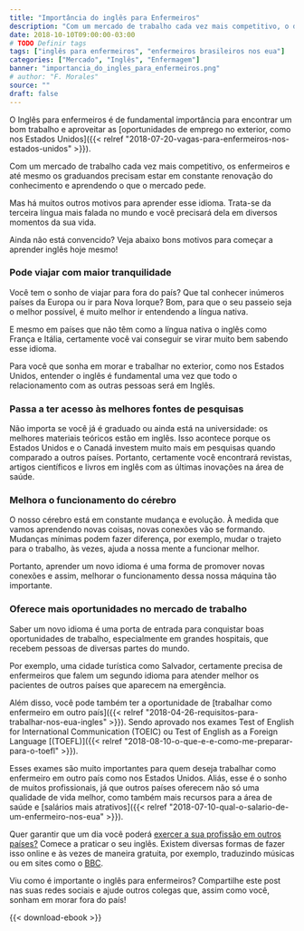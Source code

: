 ```yaml
---
title: "Importância do inglês para Enfermeiros"
description: "Com um mercado de trabalho cada vez mais competitivo, o domínio do inglês para enfermeiros e até mesmo os graduandos é essencial para aproveitar oportunidades."
date: 2018-10-10T09:00:00-03:00
# TODO Definir tags
tags: ["inglês para enfermeiros", "enfermeiros brasileiros nos eua"]
categories: ["Mercado", "Inglês", "Enfermagem"]
banner: "importancia_do_ingles_para_enfermeiros.png"
# author: "F. Morales"
source: ""
draft: false
---
```


O Inglês para enfermeiros é de fundamental importância para encontrar um bom trabalho e aproveitar as [oportunidades de emprego no exterior, como nos Estados Unidos]({{< relref "2018-07-20-vagas-para-enfermeiros-nos-estados-unidos" >}}).

Com um mercado de trabalho cada vez mais competitivo, os enfermeiros e até mesmo os graduandos precisam estar em constante renovação do conhecimento e aprendendo o que o mercado pede.

Mas há muitos outros motivos para aprender esse idioma. Trata-se da terceira língua mais falada no mundo e você precisará dela em diversos momentos da sua vida.

Ainda não está convencido? Veja abaixo bons motivos para começar a aprender inglês hoje mesmo!

### Pode viajar com maior tranquilidade

Você tem o sonho de viajar para fora do país? Que tal conhecer inúmeros países da Europa ou ir para Nova Iorque? Bom, para que o seu passeio seja o melhor possível, é muito melhor ir entendendo a língua nativa.

E mesmo em países que não têm como a língua nativa o inglês como França e Itália, certamente você vai conseguir se virar muito bem sabendo esse idioma.

Para você que sonha em morar e trabalhar no exterior, como nos Estados Unidos, entender o inglês é fundamental uma vez que todo o relacionamento com as outras pessoas será em Inglês.

### Passa a ter acesso às melhores fontes de pesquisas

Não importa se você já é graduado ou ainda está na universidade: os melhores materiais teóricos estão em inglês. Isso acontece porque os Estados Unidos e o Canadá investem muito mais em pesquisas quando comparado a outros países. Portanto, certamente você encontrará revistas, artigos científicos e livros em inglês com as últimas inovações na área de saúde.

### Melhora o funcionamento do cérebro

O nosso cérebro está em constante mudança e evolução. À medida que vamos aprendendo novas coisas, novas conexões vão se formando. Mudanças mínimas podem fazer diferença, por exemplo, mudar o trajeto para o trabalho, às vezes, ajuda a nossa mente a funcionar melhor.

Portanto, aprender um novo idioma é uma forma de promover novas conexões e assim, melhorar o funcionamento dessa nossa máquina tão importante.

### Oferece mais oportunidades no mercado de trabalho

Saber um novo idioma é uma porta de entrada para conquistar boas oportunidades de trabalho, especialmente em grandes hospitais, que recebem pessoas de diversas partes do mundo.

Por exemplo, uma cidade turística como Salvador, certamente precisa de enfermeiros que falem um segundo idioma para atender melhor os pacientes de outros países que aparecem na emergência.

Além disso, você pode também ter a oportunidade de [trabalhar como enfermeiro em outro país]({{< relref "2018-04-26-requisitos-para-trabalhar-nos-eua-ingles" >}}). Sendo aprovado nos exames Test of English for International Communication (TOEIC) ou Test of English as a Foreign Language [(TOEFL)]({{< relref "2018-08-10-o-que-e-e-como-me-preparar-para-o-toefl" >}}).

Esses exames são muito importantes para quem deseja trabalhar como enfermeiro em outro país como nos Estados Unidos. Aliás, esse é o sonho de muitos profissionais, já que outros países oferecem não só uma qualidade de vida melhor, como também mais recursos para a área de saúde e [salários mais atrativos]({{< relref "2018-07-10-qual-o-salario-de-um-enfermeiro-nos-eua" >}}).

Quer garantir que um dia você poderá [exercer a sua profissão em outros países?](https://www.advancedcarepartners.com/brasil/) Comece a praticar o seu inglês. Existem diversas formas de fazer isso online e às vezes de maneira gratuita, por exemplo, traduzindo músicas ou em sites como o [BBC](https://www.bbc.com/portuguese/aprenda_ingles).

Viu como é importante o inglês para enfermeiros? Compartilhe este post nas suas redes sociais e ajude outros colegas que, assim como você, sonham em morar fora do país!

{{< download-ebook >}}
